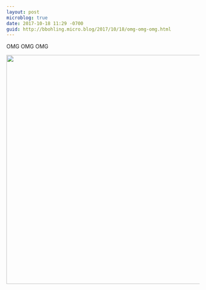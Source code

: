 ```yaml
---
layout: post
microblog: true
date: 2017-10-18 11:29 -0700
guid: http://bbohling.micro.blog/2017/10/18/omg-omg-omg.html
---
```

OMG OMG OMG

<img src="http://micro.brandonbohling.com/uploads/2017/347fd14a66.jpg" width="600" height="599" />
